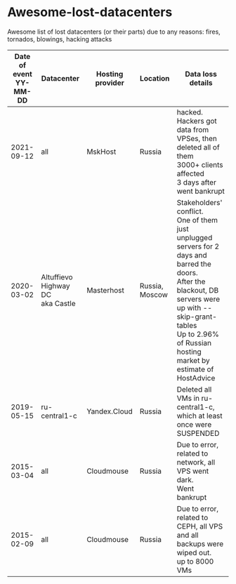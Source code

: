 # Awesome-lost-datacenters
Awesome list of lost datacenters (or their parts) due to any reasons: fires, tornados, blowings, hacking attacks

|Date of event<br />YY-MM-DD|Datacenter     |Hosting provider|Location|Data loss details|
|----          |---        |---                              |----    |----             |
|2021-09-12    |all                          |MskHost        |Russia  |hacked. Hackers got data from VPSes, then deleted all of them<br />3000+ clients affected<br />3 days after went bankrupt|
|2020-03-02    |Altuffievo Highway DC<br /> aka Castle |Masterhost |Russia, Moscow| Stakeholders' conflict. <br />One of them just unplugged servers for 2 days and barred the doors.<br />After the blackout, DB servers were up with --skip-grant-tables<br /> Up to  2.96% of Russian hosting market by estimate of HostAdvice |
|2019-05-15    |ru-central1-c |Yandex.Cloud                  |Russia  |Deleted all VMs in ru-central1-c,<br /> which at least once were SUSPENDED|
|2015-03-04    |all        |Cloudmouse       |Russia| Due to error, related to network, all VPS went dark.<br /> Went bankrupt | 
|2015-02-09    |all        |Cloudmouse       |Russia| Due to error, related to CEPH, all VPS and all backups were wiped out.<br /> up to 8000 VMs| 

